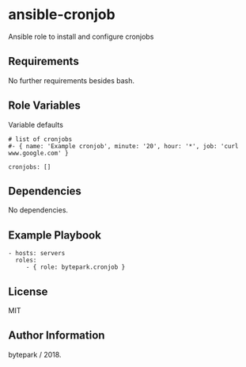 ansible-cronjob
=========

Ansible role to install and configure cronjobs

Requirements
------------

No further requirements besides bash.

Role Variables
--------------
Variable defaults

```
# list of cronjobs
#- { name: 'Example cronjob', minute: '20', hour: '*', job: 'curl www.google.com' }

cronjobs: []

```

Dependencies
------------

No dependencies.

Example Playbook
----------------

    - hosts: servers
      roles:
         - { role: bytepark.cronjob }

License
-------

MIT

Author Information
------------------

bytepark / 2018.
